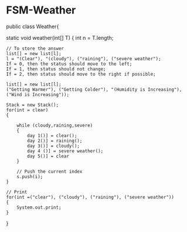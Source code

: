 # FSM-Weather
public class Weather{

static void weather(int[] T)
{
    int n = T.length;
 
    // To store the answer
    list[] = new list[l];
    l = "(Clear"), "(cloudy"), ("raining"), ("severe weather");
    If = 0, then the status should move to the left;
    If = 1, then status should not change; 
    If = 2, then status should move to the right if possible;
    
    list[] = new list[l];
    ("Getting Warmer"), ("Getting Colder"), "(Humidity is Increasing"), ("Wind is Increasing"));
     
    Stack = new Stack();
    for(int = clear)
    {
        
        while (cloudy,raining,severe)
        {
            day 1()] = clear();
            day 2()] = raining();
            day 3()] = cloudy();
            day 4 ()] = severe weather();
            day 5()] = clear
        }
         
        // Push the current index
        s.push(i);
    }
 
    // Print 
    for(int =("clear"), ("cloudy"), ("raining"), ("severe weather"))
    {
        System.out.print;
    }
}
